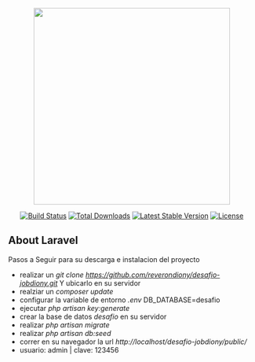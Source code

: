 <p align="center"><a href="https://laravel.com" target="_blank"><img src="https://raw.githubusercontent.com/laravel/art/master/logo-lockup/5%20SVG/2%20CMYK/1%20Full%20Color/laravel-logolockup-cmyk-red.svg" width="400"></a></p>

<p align="center">
<a href="https://travis-ci.org/laravel/framework"><img src="https://travis-ci.org/laravel/framework.svg" alt="Build Status"></a>
<a href="https://packagist.org/packages/laravel/framework"><img src="https://img.shields.io/packagist/dt/laravel/framework" alt="Total Downloads"></a>
<a href="https://packagist.org/packages/laravel/framework"><img src="https://img.shields.io/packagist/v/laravel/framework" alt="Latest Stable Version"></a>
<a href="https://packagist.org/packages/laravel/framework"><img src="https://img.shields.io/packagist/l/laravel/framework" alt="License"></a>
</p>

## About Laravel
Pasos a Seguir para su descarga e instalacion del proyecto

- realizar un *git clone https://github.com/reverondiony/desafio-jobdiony.git* Y ubicarlo en su servidor 
- realziar un *composer update*
- configurar la variable de entorno *.env* DB_DATABASE=desafio
- ejecutar *php artisan key:generate*
- crear la base de datos *desafio* en su servidor
- realizar *php artisan migrate*
- realizar *php artisan db:seed*
- correr en su navegador la url *http://localhost/desafio-jobdiony/public/*
- usuario: admin | clave: 123456




